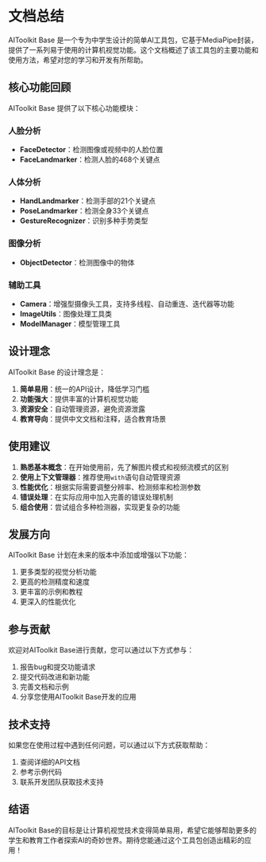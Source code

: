 # 文档总结

AIToolkit Base 是一个专为中学生设计的简单AI工具包，它基于MediaPipe封装，提供了一系列易于使用的计算机视觉功能。这个文档概述了该工具包的主要功能和使用方法，希望对您的学习和开发有所帮助。

## 核心功能回顾

AIToolkit Base 提供了以下核心功能模块：

### 人脸分析
- **FaceDetector**：检测图像或视频中的人脸位置
- **FaceLandmarker**：检测人脸的468个关键点

### 人体分析
- **HandLandmarker**：检测手部的21个关键点
- **PoseLandmarker**：检测全身33个关键点
- **GestureRecognizer**：识别多种手势类型

### 图像分析
- **ObjectDetector**：检测图像中的物体

### 辅助工具
- **Camera**：增强型摄像头工具，支持多线程、自动重连、迭代器等功能
- **ImageUtils**：图像处理工具类
- **ModelManager**：模型管理工具

## 设计理念

AIToolkit Base 的设计理念是：

1. **简单易用**：统一的API设计，降低学习门槛
2. **功能强大**：提供丰富的计算机视觉功能
3. **资源安全**：自动管理资源，避免资源泄露
4. **教育导向**：提供中文文档和注释，适合教育场景

## 使用建议

1. **熟悉基本概念**：在开始使用前，先了解图片模式和视频流模式的区别
2. **使用上下文管理器**：推荐使用`with`语句自动管理资源
3. **性能优化**：根据实际需要调整分辨率、检测频率和检测参数
4. **错误处理**：在实际应用中加入完善的错误处理机制
5. **组合使用**：尝试组合多种检测器，实现更复杂的功能

## 发展方向

AIToolkit Base 计划在未来的版本中添加或增强以下功能：

1. 更多类型的视觉分析功能
2. 更高的检测精度和速度
3. 更丰富的示例和教程
4. 更深入的性能优化

## 参与贡献

欢迎对AIToolkit Base进行贡献，您可以通过以下方式参与：

1. 报告bug和提交功能请求
2. 提交代码改进和新功能
3. 完善文档和示例
4. 分享您使用AIToolkit Base开发的应用

## 技术支持

如果您在使用过程中遇到任何问题，可以通过以下方式获取帮助：

1. 查阅详细的API文档
2. 参考示例代码
3. 联系开发团队获取技术支持

## 结语

AIToolkit Base的目标是让计算机视觉技术变得简单易用，希望它能够帮助更多的学生和教育工作者探索AI的奇妙世界。期待您能通过这个工具包创造出精彩的应用！ 